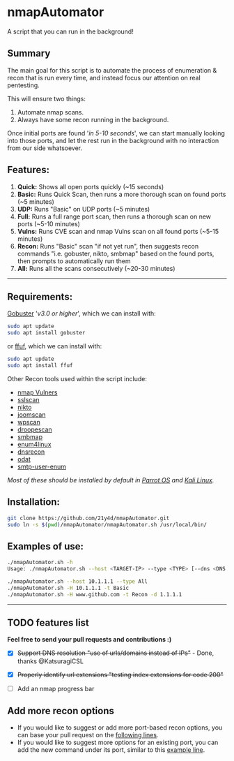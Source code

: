 # nmapAutomator

A script that you can run in the background!
  
  
## Summary

The main goal for this script is to automate the process of enumeration & recon that is run every time, and instead focus our attention on real pentesting.  
  
This will ensure two things:  
1. Automate nmap scans. 
2. Always have some recon running in the background. 

Once initial ports are found '*in 5-10 seconds*', we can start manually looking into those ports, and let the rest run in the background with no interaction from our side whatsoever.  
  
  
## Features:
1. **Quick:** Shows all open ports quickly (~15 seconds)  
1. **Basic:** Runs Quick Scan, then runs a more thorough scan on found ports (~5 minutes)  
1. **UDP:** Runs "Basic" on UDP ports (~5 minutes)  
1. **Full:** Runs a full range port scan, then runs a thorough scan on new ports (~5-10 minutes)  
1. **Vulns:** Runs CVE scan and nmap Vulns scan on all found ports (~5-15 minutes)  
1. **Recon:** Runs "Basic" scan "if not yet run", then suggests recon commands "i.e. gobuster, nikto, smbmap" based on the found ports, then prompts to automatically run them  
1. **All:** Runs all the scans consecutively (~20-30 minutes)  
  
  -----
  
## Requirements:
[Gobuster](https://github.com/OJ/gobuster) '*v3.0 or higher*', which we can install with:  
```bash
sudo apt update
sudo apt install gobuster
```

or [ffuf](https://github.com/ffuf/ffuf), which we can install with:
```bash
sudo apt update
sudo apt install ffuf
```

Other Recon tools used within the script include:
* [nmap Vulners](https://github.com/vulnersCom/nmap-vulners)
* [sslscan](https://github.com/rbsec/sslscan)
* [nikto](https://github.com/sullo/nikto)
* [joomscan](https://github.com/rezasp/joomscan)
* [wpscan](https://github.com/wpscanteam/wpscan)
* [droopescan](https://github.com/droope/droopescan)
* [smbmap](https://github.com/ShawnDEvans/smbmap)
* [enum4linux](https://github.com/portcullislabs/enum4linux)
* [dnsrecon](https://github.com/darkoperator/dnsrecon)
* [odat](https://github.com/quentinhardy/odat)
* [smtp-user-enum](https://github.com/pentestmonkey/smtp-user-enum)
  
*Most of these should be installed by default in [Parrot OS](https://www.parrotsec.org) and [Kali Linux](https://www.kali.org).*
  
## Installation:
```bash
git clone https://github.com/21y4d/nmapAutomator.git
sudo ln -s $(pwd)/nmapAutomator/nmapAutomator.sh /usr/local/bin/
```

## Examples of use:
```bash
./nmapAutomator.sh -h
Usage: ./nmapAutomator.sh --host <TARGET-IP> --type <TYPE> [--dns <DNS SERVER>]

./nmapAutomator.sh --host 10.1.1.1 --type All
./nmapAutomator.sh -H 10.1.1.1 -t Basic
./nmapAutomator.sh -H www.github.com -t Recon -d 1.1.1.1
```

------

## TODO features list
**Feel free to send your pull requests and contributions :)**
- [x] ~~Support DNS resolution "use of urls/domains instead of IPs"~~ - Done, thanks @KatsuragiCSL
- [x] ~~Properly identify url extensions "testing index extensions for code 200"~~
- [ ] Add an nmap progress bar


## Add more recon options
- If you would like to suggest or add more port-based recon options, you can base your pull request on the [following lines](https://github.com/21y4d/nmapAutomator/blob/17377bb42e0b2e99bd7d4b20efc878a0a0051025/nmapAutomator.sh#L422-L428).
- If you would like to suggest more options for an existing port, you can add the new command under its port, similar to this [example line](https://github.com/21y4d/nmapAutomator/blob/17377bb42e0b2e99bd7d4b20efc878a0a0051025/nmapAutomator.sh#L447).
